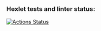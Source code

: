 ### Hexlet tests and linter status:
[![Actions Status](https://github.com/LarissaRomanova/frontend-project-46/actions/workflows/hexlet-check.yml/badge.svg)](https://github.com/LarissaRomanova/frontend-project-46/actions)